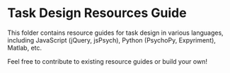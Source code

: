 # Task Design Resources Guide

This folder contains resource guides for task design in various languages, including JavaScript (jQuery, jsPsych), Python (PsychoPy, Expyriment), Matlab, etc.

Feel free to contribute to existing resource guides or build your own!
